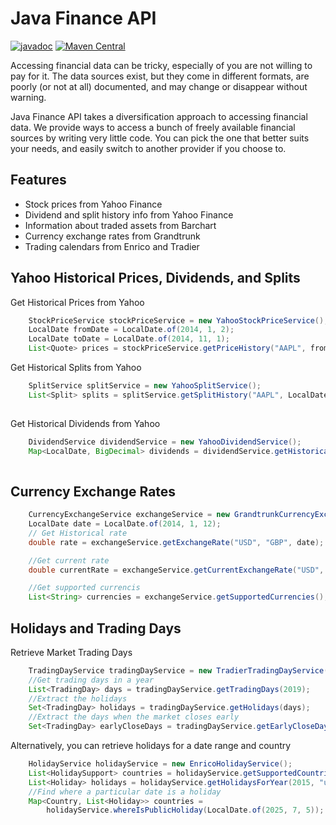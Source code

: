 # Java Finance API

[![javadoc](https://javadoc.io/badge2/com.tecacet/java-finance-api/1.2.0/javadoc.svg)](https://javadoc.io/doc/com.tecacet/java-finance-api/1.2.0)
[![Maven Central](https://img.shields.io/maven-central/v/com.tecacet/java-finance-api.svg)](https://search.maven.org/search?q=a:java-finance-api)

Accessing financial data can be tricky, especially of you are not willing to pay for it. 
The data sources exist, but they come in different formats, are poorly (or not at all) documented, 
and may change or disappear without warning.

Java Finance API takes a diversification approach to accessing financial data. We provide ways to access 
a bunch of freely available financial sources by writing very little code. You can pick the one that better suits your needs, and easily switch to another provider if you choose to.

## Features

- Stock prices from Yahoo Finance
- Dividend and split history info from Yahoo Finance
- Information about traded assets from Barchart
- Currency exchange rates from Grandtrunk
- Trading calendars from Enrico and Tradier

## Yahoo Historical Prices, Dividends, and Splits

Get Historical Prices from Yahoo
```java
    StockPriceService stockPriceService = new YahooStockPriceService();
    LocalDate fromDate = LocalDate.of(2014, 1, 2);
    LocalDate toDate = LocalDate.of(2014, 11, 1);
    List<Quote> prices = stockPriceService.getPriceHistory("AAPL", fromDate, toDate, StandardPeriodType.DAY);
```
Get Historical Splits from Yahoo
```java
    SplitService splitService = new YahooSplitService();
    List<Split> splits = splitService.getSplitHistory("AAPL", LocalDate.of(2005, 1, 1), LocalDate.of(2015, 12, 31));
        
```
Get Historical Dividends from Yahoo
```java
    DividendService dividendService = new YahooDividendService();
    Map<LocalDate, BigDecimal> dividends = dividendService.getHistoricalDividends("AGG", LocalDate.of(2000, 1, 1), LocalDate.of(2016, 11, 9));
    
```

## Currency Exchange Rates

```java
    CurrencyExchangeService exchangeService = new GrandtrunkCurrencyExchangeService();
    LocalDate date = LocalDate.of(2014, 1, 12);
    // Get Historical rate
    double rate = exchangeService.getExchangeRate("USD", "GBP", date);

    //Get current rate
    double currentRate = exchangeService.getCurrentExchangeRate("USD", "GBP");

    //Get supported currencis
    List<String> currencies = exchangeService.getSupportedCurrencies();
```

## Holidays and Trading Days

Retrieve Market Trading Days

```java
    TradingDayService tradingDayService = new TradierTradingDayService();
    //Get trading days in a year
    List<TradingDay> days = tradingDayService.getTradingDays(2019);
    //Extract the holidays
    Set<TradingDay> holidays = tradingDayService.getHolidays(days);
    //Extract the days when the market closes early
    Set<TradingDay> earlyCloseDays = tradingDayService.getEarlyCloseDays(days);
```

Alternatively, you can retrieve holidays for a date range and country

```java
    HolidayService holidayService = new EnricoHolidayService();
    List<HolidaySupport> countries = holidayService.getSupportedCountries();
    List<Holiday> holidays = holidayService.getHolidaysForYear(2015, "usa");
    //Find where a particular date is a holiday
    Map<Country, List<Holiday>> countries =
        holidayService.whereIsPublicHoliday(LocalDate.of(2025, 7, 5));
```